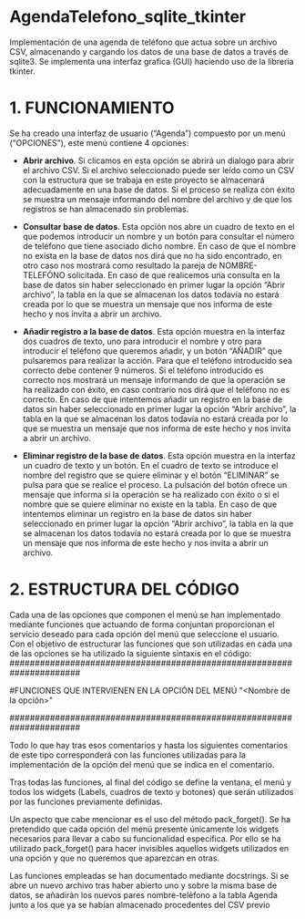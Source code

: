 # AgendaTelefono_sqlite_tkinter
Implementación de una agenda de teléfono que actua sobre un archivo CSV, almacenando y cargando los datos de una base de datos a través de sqlite3. Se implementa una interfaz grafica (GUI) haciendo uso de la libreria tkinter. 
# 1. FUNCIONAMIENTO 
Se ha creado una interfaz de usuario (“Agenda”) compuesto por un menú (“OPCIONES”), este 
menú contiene 4 opciones:
- **Abrir archivo**. Si clicamos en esta opción se abrirá un dialogo para abrir el archivo CSV. 
Si el archivo seleccionado puede ser leído como un CSV con la estructura que se trabaja 
en este proyecto se almacenará adecuadamente en una base de datos. Si el proceso se 
realiza con éxito se muestra un mensaje informando del nombre del archivo y de que 
los registros se han almacenado sin problemas.

- **Consultar base de datos**. Esta opción nos abre un cuadro de texto en el que podemos 
introducir un nombre y un botón para consultar el número de teléfono que tiene 
asociado dicho nombre. En caso de que el nombre no exista en la base de datos nos dirá 
que no ha sido encontrado, en otro caso nos mostrará como resultado la pareja de 
NOMBRE-TELEFÓNO solicitada. En caso de que realicemos una consulta en la base de 
datos sin haber seleccionado en primer lugar la opción “Abrir archivo”, la tabla en la que 
se almacenan los datos todavía no estará creada por lo que se muestra un mensaje que 
nos informa de este hecho y nos invita a abrir un archivo.

- **Añadir registro a la base de datos**. Esta opción muestra en la interfaz dos cuadros de 
texto, uno para introducir el nombre y otro para introducir el teléfono que queremos 
añadir, y un botón “AÑADIR” que pulsaremos para realizar la acción. Para que el 
teléfono introducido sea correcto debe contener 9 números. Si el teléfono introducido 
es correcto nos mostrará un mensaje informando de que la operación se ha realizado 
con éxito, en caso contrario nos dirá que el teléfono no es correcto. En caso de que 
intentemos añadir un registro en la base de datos sin haber seleccionado en primer lugar 
la opción “Abrir archivo”, la tabla en la que se almacenan los datos todavía no estará 
creada por lo que se muestra un mensaje que nos informa de este hecho y nos invita a 
abrir un archivo.

- **Eliminar registro de la base de datos**. Esta opción muestra en la interfaz un cuadro de 
texto y un botón. En el cuadro de texto se introduce el nombre del registro que se quiere 
eliminar y el botón “ELIMINAR” se pulsa para que se realice el proceso. La pulsación del 
botón ofrece un mensaje que informa si la operación se ha realizado con éxito o si el 
nombre que se quiere eliminar no existe en la tabla. En caso de que intentemos eliminar 
un registro en la base de datos sin haber seleccionado en primer lugar la opción “Abrir 
archivo”, la tabla en la que se almacenan los datos todavía no estará creada por lo que 
se muestra un mensaje que nos informa de este hecho y nos invita a abrir un archivo.

# 2. ESTRUCTURA DEL CÓDIGO

Cada una de las opciones que componen el menú se han implementado mediante funciones que 
actuando de forma conjuntan proporcionan el servicio deseado para cada opción del menú que 
seleccione el usuario. 
Con el objetivo de estructurar las funciones que son utilizadas en cada una de las opciones se ha 
utilizado la siguiente sintaxis en el código:
######################################################################

#FUNCIONES QUE INTERVIENEN EN LA OPCIÓN DEL MENÚ "<Nombre de la opción>"

######################################################################

Todo lo que hay tras esos comentarios y hasta los siguientes comentarios de este tipo 
corresponderá con las funciones utilizadas para la implementación de la opción del menú que 
se indica en el comentario.

Tras todas las funciones, al final del código se define la ventana, el menú y todos los widgets 
(Labels, cuadros de texto y botones) que serán utilizados por las funciones previamente 
definidas.

Un aspecto que cabe mencionar es el uso del método pack_forget(). Se ha pretendido que cada 
opción del menú presente únicamente los widgets necesarios para llevar a cabo su funcionalidad 
específica. Por ello se ha utilizado pack_forget() para hacer invisibles aquellos widgets utilizados 
en una opción y que no queremos que aparezcan en otras.

Las funciones empleadas se han documentado mediante docstrings. Si se abre un nuevo archivo 
tras haber abierto uno y sobre la misma base de datos, se añadirán los nuevos pares nombre-teléfono a la tabla Agenda junto a los que ya se habían almacenado procedentes del CSV previo
